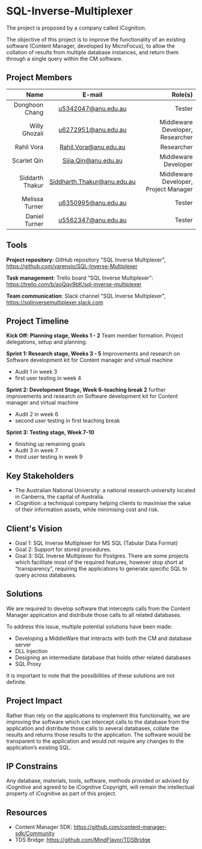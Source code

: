 # SQL-Inverse-Multiplexer
The project is proposed by a company called iCognition.

The objective of this project is to improve the functionality of an existing software (Content Manager, developed by MicroFocus), to allow the collation of results from multiple database instances, and return them through a single query within the CM software.

## Project Members
| Name            | E-mail                      | Role(s)                               |
| ---------------:|:---------------------------:| -------------------------------------:|
| Donghoon Chang  | u5342047@anu.edu.au         | Tester                                |
| Willy Ghozali   | u6272951@anu.edu.au         | Middleware Developer, Researcher      |
| Rahil Vora      | Rahil.Vora@anu.edu.au       | Researcher                            |
| Scarlet Qin     | Sijia.Qin@anu.edu.au        | Middleware Developer                  |
| Siddarth Thakur | Siddharth.Thakur@anu.edu.au | Middleware Developer, Project Manager |
| Melissa Turner  | u6350995@anu.edu.au         | Tester                                |
| Daniel Turner   | u5562347@anu.edu.au         | Tester                                |

## Tools 
**Project repository**: GitHub repository "SQL Inverse Multiplexer", https://github.com/varensio/SQL-Inverse-Multiplexer

**Task management**: Trello board "SQL Inverse Multiplexer": https://trello.com/b/aoQqv9bK/sql-inverse-multiplexer 

**Team communication**: Slack channel "SQL Inverse Multiplexer",  https://sqlinversemultiplexer.slack.com   

## Project Timeline

**Kick Off: Planning stage, Weeks 1 - 2**
Team member formation. Project delegations, setup and planning.

**Sprint 1: Research stage, Weeks 3 - 5** 
Improvements and research on Software development kit for Content manager and virtual machine
*   Audit 1 in week 3
*   first user testing in week 4

**Sprint 2: Development Stage, Week 6-teaching break 2**
further improvements and research on Software development kit for Content manager and virtual machine
*   Audit 2 in week 6
*   second user testing in first teaching break

**Sprint 3: Testing stage, Week 7-10**
*   finishing up remaining goals
*   Audit 3 in week 7
*   third user testing in week 9

## Key Stakeholders
*   The Australian National University: a national research university located in Canberra, the capital of Australia.
*   iCognition: a techniqual company helping clients to maximise the value of their information assets, while minimising cost and risk.

## Client's Vision
*   Goal 1: SQL Inverse Multiplexer for MS SQL (Tabular Data Format)
*   Goal 2: Support for stored procedures.
*   Goal 3: SQL Inverse Multiplexer for Postgres. There are some projects which facilitate most of the required features, however stop short at “transparency”, requiring the applications to generate specific SQL to query across databases.

## Solutions
We are required to develop software that intercepts calls from the Content Manager application and distribute those calls to all related databases.

To address this issue, multiple potential solutions have been made:
*   Developing a MiddleWare that interacts with both the CM and database server
*   DLL Injection
*   Designing an intermediate database that holds other related databases
*   SQL Proxy

It is important to note that the possibilities of these solutions are not definite.

## Project Impact
Rather than rely on the applications to implement this functionality, we are improving the software which can intercept calls to the database from the application and distribute those calls to several databases, collate the results and returns those results to the application. The software would be transparent to the application and would not require any changes to the application’s existing SQL.

## IP Constrains
Any database, materials, tools, software, methods provided or advised by iCognitive and agreed to be iCognitive Copyright, will remain the intellectual property of iCognitive as part of this project.

## Resources
*   Content Manager SDK: <https://github.com/content-manager-sdk/Community>
*   TDS Bridge: <https://github.com/MindFlavor/TDSBridge>
